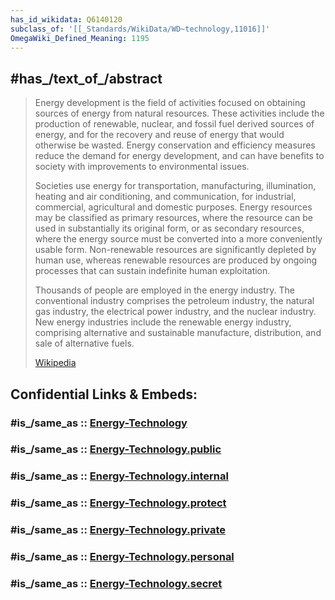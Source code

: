 ```yaml
---
has_id_wikidata: Q6140120
subclass_of: '[[_Standards/WikiData/WD~technology,11016]]'
OmegaWiki_Defined_Meaning: 1195
---
```


## #has_/text_of_/abstract 

> Energy development is the field of activities focused on obtaining sources of energy from natural resources. These activities include the production of renewable, nuclear, and fossil fuel derived sources of energy, and for the recovery and reuse of energy that would otherwise be wasted. Energy conservation and efficiency measures reduce the demand for energy development, and can have benefits to society with improvements to environmental issues.
>
> Societies use energy for transportation, manufacturing, illumination, heating and air conditioning, and communication, for industrial, commercial, agricultural and domestic purposes.  Energy resources may be classified as primary resources, where the resource can be used in substantially its original form, or as secondary resources, where the energy source must be converted into a more conveniently usable form. Non-renewable resources are significantly depleted by human use, whereas renewable resources are produced by ongoing processes that can sustain indefinite human exploitation.
>
> Thousands of people are employed in the energy industry. The conventional industry comprises the petroleum industry, the natural gas industry, the electrical power industry, and the nuclear industry. New energy industries include the renewable energy industry, comprising alternative and sustainable manufacture, distribution, and sale of alternative fuels.
>
> [Wikipedia](https://en.wikipedia.org/wiki/Energy%20development)


## Confidential Links & Embeds: 

### #is_/same_as :: [Energy-Technology](/_Standards/Technology/Energy-Technology.md) 

### #is_/same_as :: [Energy-Technology.public](/_public/Technology/Energy-Technology.public.md) 

### #is_/same_as :: [Energy-Technology.internal](/_internal/Technology/Energy-Technology.internal.md) 

### #is_/same_as :: [Energy-Technology.protect](/_protect/Technology/Energy-Technology.protect.md) 

### #is_/same_as :: [Energy-Technology.private](/_private/Technology/Energy-Technology.private.md) 

### #is_/same_as :: [Energy-Technology.personal](/_personal/Technology/Energy-Technology.personal.md) 

### #is_/same_as :: [Energy-Technology.secret](/_secret/Technology/Energy-Technology.secret.md)

